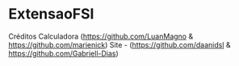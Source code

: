 # ExtensaoFSI
Créditos
Calculadora (https://github.com/LuanMagno &amp; https://github.com/marienick) 
Site - (https://github.com/daanidsl &amp; https://github.com/Gabriell-Dias)
